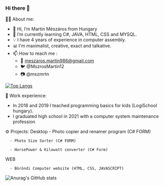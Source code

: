 ### Hi there 👋
👨‍💼 About me: 
- 👋 Hi, I’m Martin Mészáros from Hungary
- 🌱 I’m currently learning C#, JAVA, HTML, CSS and MYSQL. 
- 💡 I have 4 years of experience in computer assembly. 
- 📊 I'm maximalist, creative, exact and talkative. 
- 📫 How to reach me :
   - 📧 meszaros.martin986@gmail.com
   - 🐦 @MszrosMartin12
   - 📷 @mszmrtn

[![Top Langs](https://github-readme-stats.vercel.app/api/top-langs/?username=aredarn&layout=compact&show_icons=true&theme=merko)](https://github.com/anuraghazra/github-readme-stats)

💼 Work experience:
  - In 2018 and 2019 I teached programming basics for kids (LogiSchool hungary).
  - I graduated high school in 2021 with a computer system maintenance profession
  
⚙️ Projects:
   Desktop
      - Photo copier and renamer program (C# FORM)
      
      - Photo Size Sorter (C# FORM)
      
      - HorsePower & Kilowatt converter (C# Form)
      
   WEB
   
      - Böröndi Computer website (HTML, CSS, JAVASCRIPT)

![Anurag's GitHub stats](https://github-readme-stats.vercel.app/api?username=aredarn&show_icons=true&theme=merko) 
